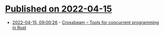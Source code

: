 # [Published on 2022-04-15](index.md)

* [2022-04-15, 09:00:26](https://news.ycombinator.com/item?id=31037971) - [Crossbeam – Tools for concurrent programming in Rust](https://github.com/crossbeam-rs/crossbeam)
